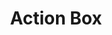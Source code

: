 ---
title: Action Box
image: fondation-elyx-action-box.jpg
description: 2020 / 2030, 10 ans pour tout changer
subjects:
- developpement-durable
types:
- publications
link: https://elyx.noxaka.com/actionbox_fr/
---